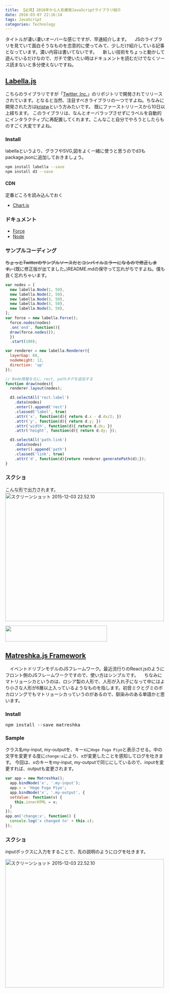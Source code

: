 ```yaml
---
title: 【必見】2016年から人気爆発JavaScriptライブラリ紹介
date: 2016-03-07 22:16:14
tags: JavaScript
categories: Technology
---
```

タイトルが凄い凄いオーバーな感じですが、早速紹介します。
　JSのライブラリを見ていて面白そうなものを恣意的に使ってみて、少しだけ紹介している記事となっています。濃い内容は書いてないです。
　新しい技術をちょっと動かして遊んでいるだけなので、ガチで使いたい時はドキュメントを読むだけでなくソース読まないと多分使えないですね。

## [Labella.js](http://twitter.github.io/labella.js/)

こちらのライブラリですが「[Twitter, Inc.](https://twitter.com/)」のリポジトリで開発されてリリースされています。となると当然、注目すべきライブラリの一つですよね。ちなみに開発された方は[kristw](https://twitter.com/kristw)という方みたいです。
既にファーストリリースから10日以上経ちます。
このライブラリは、なんとオーバラップさせずにラベルを自動的にインタラクティブに再配置してくれます。こんなこと自分でやろうとしたらものすごく大変ですよね。

### Install
labellaというより、グラフやSVG,図をよく一緒に使うと思うのでd3もpackage.jsonに追加しておきましょう。

``` zsh
npm install labella --save
npm install d3 --save
```

#### CDN
定番どころを読み込んでおく

* [Chart.js](https://cdnjs.cloudflare.com/ajax/libs/Chart.js/1.0.2/Chart.min.js)

### ドキュメント
* [Force](https://github.com/twitter/labella.js/blob/master/docs/Force.md)
* [Node](https://github.com/twitter/labella.js/blob/master/docs/Node.md)

### サンプルコーディング
<del>ちょっとTwitterのサンプルソースだとコンパイルエラーになるので修正します。</del>(既に修正版が出てました。)README.mdの保守って忘れがちですよね。僕も良く忘れちゃいます。

``` js
var nodes = [
  new labella.Node(1, 50),
  new labella.Node(2, 50),
  new labella.Node(3, 50),
  new labella.Node(3, 50),
  new labella.Node(3, 50),
];
var force = new labella.Force();
  force.nodes(nodes)
  .on('end', function(){
  draw(force.nodes());
  })
  .start(100);

var renderer = new labella.Renderer({
  layerGap: 60,
  nodeHeight: 12,
  direction: 'up'
});

// Node情報を元に、rect, pathタグを追加する
function draw(nodes){
  renderer.layout(nodes);

  d3.selectAll('rect.label')
    .data(nodes)
    .enter().append('rect')
    .classed('label', true)
    .attr('x', function(d){ return d.x - d.dx/2; })
    .attr('y', function(d){ return d.y; })
    .attr('width', function(d){ return d.dx; })
    .attr('height', function(d){ return d.dy; });

  d3.selectAll('path.link')
    .data(nodes)
    .enter().append('path')
    .classed('link', true)
    .attr('d', function(d){return renderer.generatePath(d);});
}
```

### スクショ
こんな形で出力されます。
<a href="http://php-aoringo.rhcloud.com/wp-content/uploads/2015/12/スクリーンショット-2015-12-03-22.52.10.png"><img class="alignnone size-medium wp-image-61" src="http://php-aoringo.rhcloud.com/wp-content/uploads/2015/12/スクリーンショット-2015-12-03-22.52.10-300x202.png" alt="スクリーンショット 2015-12-03 22.52.10" width="500" height="404" /></a>

<a href="http://px.a8.net/svt/ejp?a8mat=2I0Y1E+D7PD4I+3C9Q+60OXD" target="_blank">
<img border="0" width="320" height="50" alt="" src="http://www20.a8.net/svt/bgt?aid=151209554799&wid=001&eno=01&mid=s00000015587001011000&mc=1"></a>
<img border="0" width="1" height="1" src="http://www10.a8.net/0.gif?a8mat=2I0Y1E+D7PD4I+3C9Q+60OXD" alt="">

## [Matreshka.js Framework](http://matreshka.io/#!home)

　イベントドリブンモデルのJSフレームワーク。最近流行りのReact.jsのようにフロント側のJSフレームワークですので、使い方はシンプルです。
　ちなみにマトリョーシカというのは、ロシア製の人形で、人形が入れ子になって中にはより小さな人形が6層以上入っているようなものを指します。初音ミクとグミのボカロソングでもマトリョーシカっていうのがあるので、馴染みのある単語かと思います。

### Install

<pre>
npm install --save matreshka
</pre>

### Sample
クラス名my-input, my-outputを、キーxに`Hoge Fuga Piyo`と表示させる。中の文字を変更する度に`change:x`により、xが変更したことを感知してログを吐きます。
今回は、xのキーをmy-input, my-outputで同じにしているので、inputを変更すれば、outputも変更されます。

``` js
var app = new Matreshka();
  app.bindNode('x', '.my-input');
  app.x = 'Hoge Fuga Piyo';
  app.bindNode('x', '.my-output', {
  setValue: function(v) {
    this.innerHTML = v;
  }
});
app.on('change:x', function() {
  console.log('x changed to' + this.x);
});
```

### スクショ
inputボックスに入力をすることで、先の説明のようにログを吐きます。

<a href="http://php-aoringo.rhcloud.com/wp-content/uploads/2015/12/スクリーンショット-2015-12-05-3.35.33.png"><img class="alignnone size-medium wp-image-61" src="http://php-aoringo.rhcloud.com/wp-content/uploads/2015/12/スクリーンショット-2015-12-05-3.35.33.png" alt="スクリーンショット 2015-12-03 22.52.10" width="500" height="404" /></a>
